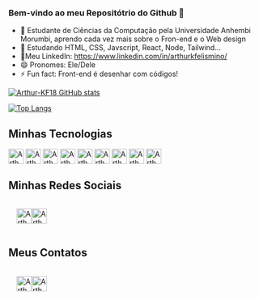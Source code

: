 ### Bem-vindo ao meu Repositótrio do Github 👋

- 🔭 Estudante de Ciências da Computação pela Universidade Anhembi Morumbi, aprendo cada vez mais sobre o Fron-end e o Web design
- 🌱 Estudando HTML, CSS, Javscript, React, Node, Tailwind...
- 📘Meu LinkedIn: https://www.linkedin.com/in/arthurkfelismino/
- 😄 Pronomes: Ele/Dele
- ⚡ Fun fact: Front-end é desenhar com códigos!

[![Arthur-KF18 GitHub stats](https://github-readme-stats.vercel.app/api?username=Arthur-KF18&show_icons=true&theme=dracula)](https://github.com/Arthur-KF18/github-readme-stats)

[![Top Langs](https://github-readme-stats.vercel.app/api/top-langs/?username=Arthur-KF18&layout=compact&theme=dracula)](https://github.com/Arthur-KF18/github-readme-stats)

<h2>Minhas Tecnologias</h2>
<div style"display: inline-block padding: 1rem; margin-bottom: 0.5rem; gap: 8px;">

  <img align="center" alt="Arthur-Js" height="30" src= "https://img.shields.io/badge/HTML5-E34F26?style=for-the-badge&logo=html5&logoColor=white">
  
  <img align="center" alt="Arthur-Js" height="30" src= "https://img.shields.io/badge/CSS3-1572B6?style=for-the-badge&logo=css3&logoColor=white">
  
  <img align="center" alt="Arthur-Js" height="30" src= "https://img.shields.io/badge/JavaScript-323330?style=for-the-badge&logo=javascript&logoColor=F7DF1E">
  
  <img align="center" alt="Arthur-Js" height="30" src= "https://img.shields.io/badge/Tailwind_CSS-38B2AC?style=for-the-badge&logo=tailwind-css&logoColor=white">
  
  <img align="center" alt="Arthur-Js" height="30" src= "https://img.shields.io/badge/Sass-CC6699?style=for-the-badge&logo=sass&logoColor=white">
  
 <img align="center" alt="Arthur-Js" height="30" src="https://img.shields.io/badge/Node.js-43853D?style=for-the-badge&logo=node.js&logoColor=white"> 
 
 <img align="center" alt="Arthur-Js" height="30" src= "https://img.shields.io/badge/Git-E34F26?style=for-the-badge&logo=git&logoColor=white">
 
 <img align="center" alt="Arthur-Js" height="30" src="https://img.shields.io/badge/React-20232A?style=for-the-badge&logo=react&logoColor=61DAFB">
 
 <img align="center" alt="Arthur-Js" height="30" src="https://img.shields.io/badge/Amazon_AWS-232F3E?style=for-the-badge&logo=amazon-aws&logoColor=white"> 
 
 </div>
  
<h2>Minhas Redes Sociais</h2>
<div style="display: flex; flex-direction: row; padding: 1rem;">
   <img align="center" alt="Arthur-Js" height="30" src="https://img.shields.io/badge/LinkedIn-0077B5?style=for-the-badge&logo=linkedin&logoColor=white">
   <img align="center" alt="Arthur-Js" height="30" src="https://img.shields.io/badge/GitHub-100000?style=for-the-badge&logo=github&logoColor=white">
</div>

<h2>Meus Contatos</h2>
<div style="display: flex; flex-direction: row; padding: 1rem;">
   <img align="center" alt="Arthur-Js" height="30" src="https://img.shields.io/badge/Gmail-D14836?style=for-the-badge&logo=gmail&logoColor=white">
   <img align="center" alt="Arthur-Js" height="30" src="https://img.shields.io/badge/Microsoft_Outlook-0078D4?style=for-the-badge&logo=microsoft-outlook&logoColor=white">
</div>
